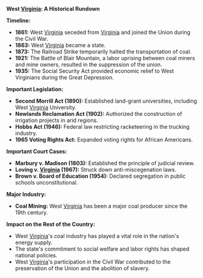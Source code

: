 **West [Virginia](./../Virginia/): A Historical Rundown**

**Timeline:**

* **1861:** West [Virginia](./../Virginia/) seceded from [Virginia](./../Virginia/) and joined the Union during the Civil War.
* **1863:** West [Virginia](./../Virginia/) became a state.
* **1873:** The Railroad Strike temporarily halted the transportation of coal.
* **1921:** The Battle of Blair Mountain, a labor uprising between coal miners and mine owners, resulted in the suppression of the union.
* **1935:** The Social Security Act provided economic relief to West Virginians during the Great Depression.

**Important Legislation:**

* **Second Morrill Act (1890):** Established land-grant universities, including West [Virginia](./../Virginia/) University.
* **Newlands Reclamation Act (1902):** Authorized the construction of irrigation projects in arid regions.
* **Hobbs Act (1946):** Federal law restricting racketeering in the trucking industry.
* **1965 Voting Rights Act:** Expanded voting rights for African Americans.

**Important Court Cases:**

* **Marbury v. Madison (1803):** Established the principle of judicial review.
* **Loving v. [Virginia](./../Virginia/) (1967):** Struck down anti-miscegenation laws.
* **Brown v. Board of Education (1954):** Declared segregation in public schools unconstitutional.

**Major Industry:**

* **Coal Mining:** West [Virginia](./../Virginia/) has been a major coal producer since the 19th century.

**Impact on the Rest of the Country:**

* West [Virginia](./../Virginia/)'s coal industry has played a vital role in the nation's energy supply.
* The state's commitment to social welfare and labor rights has shaped national policies.
* West [Virginia](./../Virginia/)'s participation in the Civil War contributed to the preservation of the Union and the abolition of slavery.